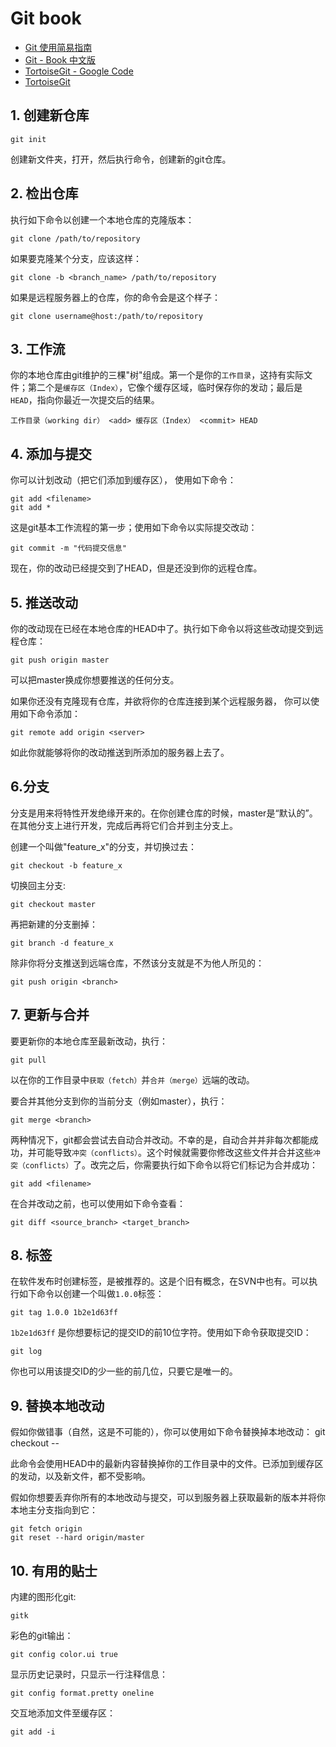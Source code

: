 # Git book

- [Git 使用简易指南](http://www.bootcss.com/p/git-guide/)
- [Git - Book 中文版](http://git-scm.com/book/zh/v1)
- [TortoiseGit - Google Code](https://code.google.com/p/tortoisegit/)
- [TortoiseGit](http://download.tortoisegit.org/tgit/)

## 1. 创建新仓库
```
git init
```
创建新文件夹，打开，然后执行命令，创建新的git仓库。

## 2. 检出仓库
执行如下命令以创建一个本地仓库的克隆版本：
```
git clone /path/to/repository
```

如果要克隆某个分支，应该这样：
```
git clone -b <branch_name> /path/to/repository
```

如果是远程服务器上的仓库，你的命令会是这个样子：
```
git clone username@host:/path/to/repository
```

## 3. 工作流

你的本地仓库由git维护的三棵"树"组成。第一个是你的`工作目录`，这持有实际文件；第二个是`缓存区（Index）`，它像个缓存区域，临时保存你的发动；最后是`HEAD`，指向你最近一次提交后的结果。

```
工作目录（working dir） <add> 缓存区（Index） <commit> HEAD
```

## 4. 添加与提交
你可以计划改动（把它们添加到缓存区）， 使用如下命令：
```
git add <filename>
git add *
```

这是git基本工作流程的第一步；使用如下命令以实际提交改动：
```
git commit -m "代码提交信息"
```

现在，你的改动已经提交到了HEAD，但是还没到你的远程仓库。

## 5. 推送改动
你的改动现在已经在本地仓库的HEAD中了。执行如下命令以将这些改动提交到远程仓库：
```
git push origin master
```

可以把master换成你想要推送的任何分支。

如果你还没有克隆现有仓库，并欲将你的仓库连接到某个远程服务器， 你可以使用如下命令添加：
```
git remote add origin <server>
```
如此你就能够将你的改动推送到所添加的服务器上去了。

## 6.分支
分支是用来将特性开发绝缘开来的。在你创建仓库的时候，master是“默认的”。在其他分支上进行开发，完成后再将它们合并到主分支上。

创建一个叫做"feature_x"的分支，并切换过去：
```
git checkout -b feature_x
```

切换回主分支:
```
git checkout master
```

再把新建的分支删掉：
```
git branch -d feature_x
```

除非你将分支推送到远端仓库，不然该分支就是不为他人所见的：
```
git push origin <branch>
```

## 7. 更新与合并
要更新你的本地仓库至最新改动，执行：
```
git pull
```

以在你的工作目录中`获取（fetch）`并`合并（merge）`远端的改动。

要合并其他分支到你的当前分支（例如master），执行：
```
git merge <branch>
```

两种情况下，git都会尝试去自动合并改动。不幸的是，自动合并并非每次都能成功，并可能导致`冲突（conflicts）`。这个时候就需要你修改这些文件并合并这些`冲突（conflicts）`了。改完之后，你需要执行如下命令以将它们标记为合并成功：
```
git add <filename>
```

在合并改动之前，也可以使用如下命令查看：
```
git diff <source_branch> <target_branch>
```

## 8. 标签
在软件发布时创建标签，是被推荐的。这是个旧有概念，在SVN中也有。可以执行如下命令以创建一个叫做`1.0.0`标签：
```
git tag 1.0.0 1b2e1d63ff
```

`1b2e1d63ff` 是你想要标记的提交ID的前10位字符。使用如下命令获取提交ID：
```
git log
```

你也可以用该提交ID的少一些的前几位，只要它是唯一的。

## 9. 替换本地改动
假如你做错事（自然，这是不可能的），你可以使用如下命令替换掉本地改动：
git checkout -- <filename>

此命令会使用HEAD中的最新内容替换掉你的工作目录中的文件。已添加到缓存区的发动，以及新文件，都不受影响。

假如你想要丢弃你所有的本地改动与提交，可以到服务器上获取最新的版本并将你本地主分支指向到它：
```
git fetch origin
git reset --hard origin/master
```

## 10. 有用的贴士
内建的图形化git:
```
gitk
```

彩色的git输出：
```
git config color.ui true
```

显示历史记录时，只显示一行注释信息：
```
git config format.pretty oneline
```

交互地添加文件至缓存区：
```
git add -i
```
